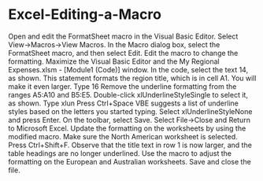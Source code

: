 # Excel-Editing-a-Macro
Open and edit the FormatSheet macro in the Visual Basic Editor.
    Select View→Macros→View Macros.
    In the Macro dialog box, select the FormatSheet macro, and then select Edit.
Edit the macro to change the formatting.
    Maximize the Visual Basic Editor and the My Regional Expenses.xlsm - [Module1 (Code)] window.
    In the code, select the text 14, as shown.
    This statement formats the region title, which is in cell A1. You will make it even larger.
    Type 16
Remove the underline formatting from the ranges A5:A10 and B5:E5.
    Double-click xlUnderlineStyleSingle to select it, as shown.
    Type xlun
    Press Ctrl+Space
    VBE suggests a list of underline styles based on the letters you started typing.
    Select xlUnderlineStyleNone and press Enter.
    On the toolbar, select Save.
    Select File→Close and Return to Microsoft Excel.
Update the formatting on the worksheets by using the modified macro.
    Make sure the North American worksheet is selected.
    Press Ctrl+Shift+F.
    Observe that the title text in row 1 is now larger, and the table headings are no longer underlined.
    Use the macro to adjust the formatting on the European and Australian worksheets.
    Save and close the file.
